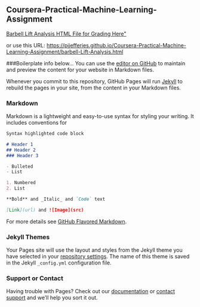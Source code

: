 ## Coursera-Practical-Machine-Learning-Assignment

<a href="https://pjjefferies.github.io/Coursera-Practical-Machine-Learning-Assignment/barbell-Lift-Analysis.html">Barbell Lift Analysis HTML File for Grading Here"</A>

or use this URL: https://pjjefferies.github.io/Coursera-Practical-Machine-Learning-Assignment/barbell-Lift-Analysis.html


###Boilerplate info below...
You can use the [editor on GitHub](https://github.com/pjjefferies/Coursera-Practical-Machine-Learning-Assignment/edit/gh-pages/README.md) to maintain and preview the content for your website in Markdown files.

Whenever you commit to this repository, GitHub Pages will run [Jekyll](https://jekyllrb.com/) to rebuild the pages in your site, from the content in your Markdown files.

### Markdown

Markdown is a lightweight and easy-to-use syntax for styling your writing. It includes conventions for

```markdown
Syntax highlighted code block

# Header 1
## Header 2
### Header 3

- Bulleted
- List

1. Numbered
2. List

**Bold** and _Italic_ and `Code` text

[Link](url) and ![Image](src)
```

For more details see [GitHub Flavored Markdown](https://guides.github.com/features/mastering-markdown/).

### Jekyll Themes

Your Pages site will use the layout and styles from the Jekyll theme you have selected in your [repository settings](https://github.com/pjjefferies/Coursera-Practical-Machine-Learning-Assignment/settings). The name of this theme is saved in the Jekyll `_config.yml` configuration file.

### Support or Contact

Having trouble with Pages? Check out our [documentation](https://help.github.com/categories/github-pages-basics/) or [contact support](https://github.com/contact) and we’ll help you sort it out.
